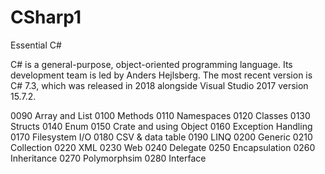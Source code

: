 # CSharp1
Essential C#

C# is a general-purpose, object-oriented programming language. Its development team is led by Anders Hejlsberg. The most recent version is C# 7.3, which was released in 2018 alongside Visual Studio 2017 version 15.7.2.

0090 Array and List
0100 Methods
0110 Namespaces
0120 Classes
0130 Structs
0140 Enum
0150 Crate and using Object
0160 Exception Handling
0170 Filesystem I/O
0180 CSV & data table
0190 LINQ
0200 Generic
0210 Collection
0220 XML
0230 Web
0240 Delegate
0250 Encapsulation
0260 Inheritance
0270 Polymorphsim
0280 Interface
